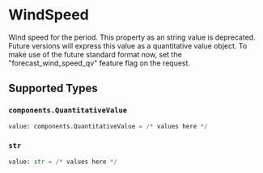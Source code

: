 # WindSpeed

Wind speed for the period. This property as an string value is deprecated. Future versions will express this value as a quantitative value object. To make use of the future standard format now, set the "forecast_wind_speed_qv" feature flag on the request.


## Supported Types

### `components.QuantitativeValue`

```python
value: components.QuantitativeValue = /* values here */
```

### `str`

```python
value: str = /* values here */
```

